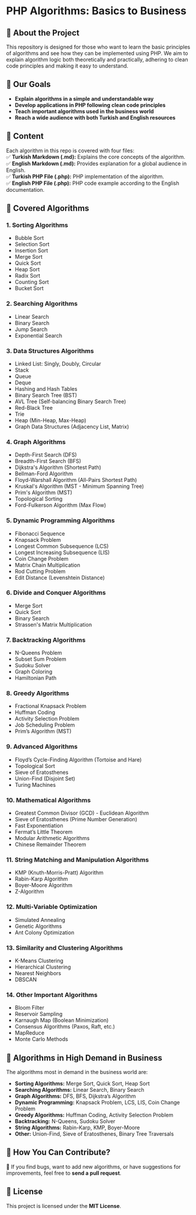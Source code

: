 # PHP Algorithms: Basics to Business

## 📌 About the Project

This repository is designed for those who want to learn the basic principles of algorithms and see how they can be implemented using PHP. We aim to explain algorithm logic both theoretically and practically, adhering to clean code principles and making it easy to understand.

## 🎯 Our Goals

- **Explain algorithms in a simple and understandable way**  
- **Develop applications in PHP following clean code principles**  
- **Teach important algorithms used in the business world**  
- **Reach a wide audience with both Turkish and English resources**  

## 📂 Content

Each algorithm in this repo is covered with four files:  
✅ **Turkish Markdown (.md):** Explains the core concepts of the algorithm.  
✅ **English Markdown (.md):** Provides explanation for a global audience in English.  
✅ **Turkish PHP File (.php):** PHP implementation of the algorithm.  
✅ **English PHP File (.php):** PHP code example according to the English documentation.  

## 📌 Covered Algorithms

### 1. Sorting Algorithms

- Bubble Sort
- Selection Sort
- Insertion Sort
- Merge Sort
- Quick Sort
- Heap Sort
- Radix Sort
- Counting Sort
- Bucket Sort

### 2. Searching Algorithms

- Linear Search
- Binary Search
- Jump Search
- Exponential Search

### 3. Data Structures Algorithms

- Linked List: Singly, Doubly, Circular
- Stack
- Queue
- Deque
- Hashing and Hash Tables
- Binary Search Tree (BST)
- AVL Tree (Self-balancing Binary Search Tree)
- Red-Black Tree
- Trie
- Heap (Min-Heap, Max-Heap)
- Graph Data Structures (Adjacency List, Matrix)

### 4. Graph Algorithms

- Depth-First Search (DFS)
- Breadth-First Search (BFS)
- Dijkstra's Algorithm (Shortest Path)
- Bellman-Ford Algorithm
- Floyd-Warshall Algorithm (All-Pairs Shortest Path)
- Kruskal's Algorithm (MST - Minimum Spanning Tree)
- Prim's Algorithm (MST)
- Topological Sorting
- Ford-Fulkerson Algorithm (Max Flow)

### 5. Dynamic Programming Algorithms

- Fibonacci Sequence
- Knapsack Problem
- Longest Common Subsequence (LCS)
- Longest Increasing Subsequence (LIS)
- Coin Change Problem
- Matrix Chain Multiplication
- Rod Cutting Problem
- Edit Distance (Levenshtein Distance)

### 6. Divide and Conquer Algorithms

- Merge Sort
- Quick Sort
- Binary Search
- Strassen's Matrix Multiplication

### 7. Backtracking Algorithms

- N-Queens Problem
- Subset Sum Problem
- Sudoku Solver
- Graph Coloring
- Hamiltonian Path

### 8. Greedy Algorithms

- Fractional Knapsack Problem
- Huffman Coding
- Activity Selection Problem
- Job Scheduling Problem
- Prim’s Algorithm (MST)

### 9. Advanced Algorithms

- Floyd’s Cycle-Finding Algorithm (Tortoise and Hare)
- Topological Sort
- Sieve of Eratosthenes
- Union-Find (Disjoint Set)
- Turing Machines
  
### 10. Mathematical Algorithms

- Greatest Common Divisor (GCD) - Euclidean Algorithm
- Sieve of Eratosthenes (Prime Number Generation)
- Fast Exponentiation
- Fermat’s Little Theorem
- Modular Arithmetic Algorithms
- Chinese Remainder Theorem

### 11. String Matching and Manipulation Algorithms

- KMP (Knuth-Morris-Pratt) Algorithm
- Rabin-Karp Algorithm
- Boyer-Moore Algorithm
- Z-Algorithm

### 12. Multi-Variable Optimization

- Simulated Annealing
- Genetic Algorithms
- Ant Colony Optimization
  
### 13. Similarity and Clustering Algorithms

- K-Means Clustering
- Hierarchical Clustering
- Nearest Neighbors
- DBSCAN

### 14. Other Important Algorithms  

- Bloom Filter
- Reservoir Sampling
- Karnaugh Map (Boolean Minimization)
- Consensus Algorithms (Paxos, Raft, etc.)
- MapReduce
- Monte Carlo Methods

## 🚀 Algorithms in High Demand in Business  

The algorithms most in demand in the business world are:

- **Sorting Algorithms:** Merge Sort, Quick Sort, Heap Sort  
- **Searching Algorithms:** Linear Search, Binary Search
- **Graph Algorithms:** DFS, BFS, Dijkstra’s Algorithm  
- **Dynamic Programming:** Knapsack Problem, LCS, LIS, Coin Change Problem
- **Greedy Algorithms:** Huffman Coding, Activity Selection Problem
- **Backtracking:** N-Queens, Sudoku Solver  
- **String Algorithms:** Rabin-Karp, KMP, Boyer-Moore  
- **Other:** Union-Find, Sieve of Eratosthenes, Binary Tree Traversals  

## 🚀 How You Can Contribute?

🎯 If you find bugs, want to add new algorithms, or have suggestions for improvements, feel free to **send a pull request**.  

## 📜 License

This project is licensed under the **MIT License**.
